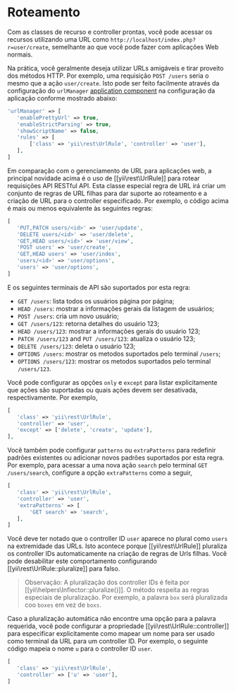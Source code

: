 Roteamento
=======

Com as classes de recurso e controller prontas, você pode acessar os recursos utilizando uma URL como `http://localhost/index.php?r=user/create`, semelhante ao que você pode fazer com aplicações Web normais.

Na prática, você geralmente deseja utilizar URLs amigáveis e tirar proveito dos métodos HTTP.
Por exemplo, uma requisição `POST /users` seria o mesmo que a ação `user/create`.
Isto pode ser feito facilmente através da configuração do `urlManager` [application component](structure-application-components.md) na configuração da aplicação conforme mostrado abaixo:

```php
'urlManager' => [
   'enablePrettyUrl' => true,
   'enableStrictParsing' => true,
   'showScriptName' => false,
   'rules' => [
       ['class' => 'yii\rest\UrlRule', 'controller' => 'user'],
   ],
]
```

Em comparação com o gerenciamento de URL para aplicações web, a principal novidade acima é o uso de [[yii\rest\UrlRule]] para rotear requisições API RESTful API. Esta classe especial regra de URL irá criar um conjunto de regras de URL filhas para dar suporte ao roteamento e a criação de URL para o controller especificado.
Por exemplo, o código acima é mais ou menos equivalente às seguintes regras:

```php
[
   'PUT,PATCH users/<id>' => 'user/update',
   'DELETE users/<id>' => 'user/delete',
   'GET,HEAD users/<id>' => 'user/view',
   'POST users' => 'user/create',
   'GET,HEAD users' => 'user/index',
   'users/<id>' => 'user/options',
   'users' => 'user/options',
]
```

E os seguintes terminais de API são suportados por esta regra:

* `GET /users`: lista todos os usuários página por página;
* `HEAD /users`: mostrar a informações gerais da listagem de usuários;
* `POST /users`: cria um novo usuário;
* `GET /users/123`: retorna detalhes do usuário 123;
* `HEAD /users/123`: mostrar a informações gerais do usuário 123;
* `PATCH /users/123` and `PUT /users/123`: atualiza o usuário 123;
* `DELETE /users/123`: deleta o usuário 123;
* `OPTIONS /users`: mostrar os metodos suportados pelo terminal `/users`;
* `OPTIONS /users/123`: mostrar os metodos suportados pelo terminal  `/users/123`.

Você pode configurar as opções `only` e `except` para listar explicitamente que ações são suportadas ou quais ações devem ser desativada, respectivamente. Por exemplo,

```php
[
   'class' => 'yii\rest\UrlRule',
   'controller' => 'user',
   'except' => ['delete', 'create', 'update'],
],
```

Você também pode configurar `patterns` ou `extraPatterns` para redefinir padrões existentes ou adicionar novos padrões suportados por esta regra. Por exemplo, para acessar a uma nova ação `search` pelo terminal `GET /users/search`, configure a opção `extraPatterns` como a seguir,

```php
[
   'class' => 'yii\rest\UrlRule',
   'controller' => 'user',
   'extraPatterns' => [
       'GET search' => 'search',
   ],
]
```

Você deve ter notado que o controller ID `user` aparece no plural como `users` na extremidade das  URLs. Isto acontece porque [[yii\rest\UrlRule]] pluraliza os controller IDs automaticamente na criação de regras de Urls filhas.
Você pode desabilitar este comportamento configurando [[yii\rest\UrlRule::pluralize]] para falso.

> Observação: A pluralização dos controller IDs é feita por [[yii\helpers\Inflector::pluralize()]]. O método respeita as regras especiais de pluralização. Por exemplo, a palavra `box` será pluralizada coo `boxes` em vez de `boxs`.


Caso a pluralização automática não encontre uma opção para a palavra requerida, você pode configurar a propriedade [[yii\rest\UrlRule::controller]] para especificar explicitamente como mapear um nome para ser usado como terminal da URL para um controller ID. Por exemplo, o seguinte código mapeia o nome `u` para o controller ID `user`.  

```php
[
   'class' => 'yii\rest\UrlRule',
   'controller' => ['u' => 'user'],
]
```


